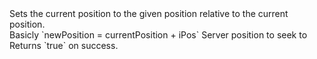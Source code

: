 <function name="SeekRelative" parent="bf_read" type="classfunc">
	<description>
		Sets the current position to the given position relative to the current position.<br>
		Basicly `newPosition = currentPosition + iPos`
		<added version="0.4"></added>
	</description>
	<realm>Server</realm>
	<args>
		<arg name="pos" type="number">position to seek to</arg>
	</args>
	<rets>
		<ret name="success" type="boolean">Returns `true` on success. </ret>
	</rets>
</function>